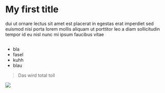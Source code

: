 # My first title
dui ut ornare lectus sit amet est placerat in egestas erat imperdiet sed euismod nisi porta lorem mollis aliquam ut porttitor leo a diam sollicitudin tempor id eu nisl nunc mi ipsum faucibus vitae

## 
* bla
* fasel 
* kuhh
* blau

> Das wird total toll

<img src="https://upload.wikimedia.org/wikipedia/commons/thumb/9/93/GPLv3_Logo.svg/440px-GPLv3_Logo.svg.png"/>